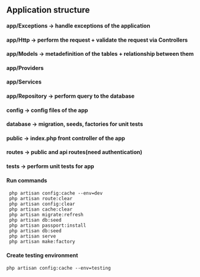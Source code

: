 ## Application structure

#### app/Exceptions -> handle exceptions of the application
#### app/Http -> perform the request + validate the request via Controllers
#### app/Models -> metadefinition of the tables + relationship between them
#### app/Providers
#### app/Services
#### app/Repository -> perform query to the database
#### config -> config files of the app
#### database -> migration, seeds, factories for unit tests
#### public -> index.php front controller of the app
#### routes -> public and api routes(need authentication)
#### tests -> perform unit tests for app

#### Run commands
`` php artisan config:cache --env=dev`` \
`` php artisan route:clear`` \
`` php artisan config:clear`` \
`` php artisan cache:clear`` \
`` php artisan migrate:refresh`` \
`` php artisan db:seed`` \
`` php artisan passport:install`` \
`` php artisan db:seed`` \
`` php artisan serve`` \
`` php artisan make:factory``

#### Create testing environment

``php artisan config:cache --env=testing`` 
